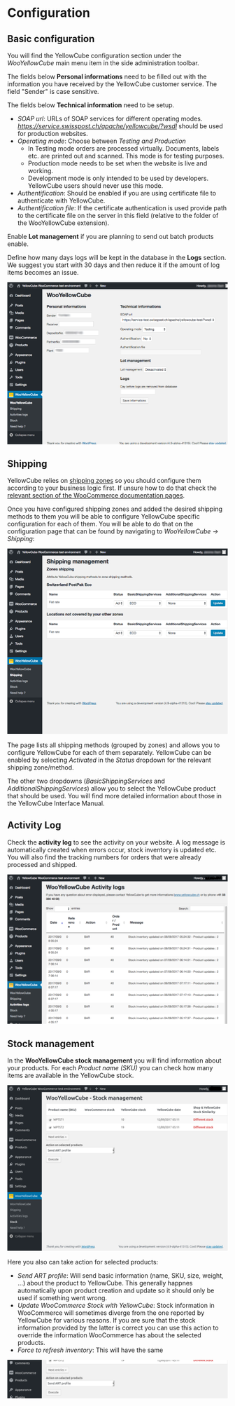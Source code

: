 # Configuration

## Basic configuration

You will find the YellowCube configuration section under the *WooYellowCube* main menu item in the side administration toolbar.

The fields below **Personal informations** need to be filled out with the information you have received by the YellowCube customer service. The field "Sender" is case sensitive.

The fields below **Technical information** need to be setup.

* *SOAP url*: URLs of SOAP services for different operating modes. *https://service.swisspost.ch/apache/yellowcube/?wsdl* should
  be used for production websites.
* *Operating mode*: Choose between _Testing and Production_
  * In Testing mode orders are processed virtually. Documents, labels etc. are printed out and scanned. This mode is for testing purposes.
  * Production mode needs to be set when the website is live and working.
  * Development mode is only intended to be used by developers. YellowCube users should never use this mode.
* *Authentification*: Should be enabled if you are using certificate file to authenticate with YellowCube.
* *Authentification file*: If the certificate authentication is used provide path to the certificate file on the
  server in this field (relative to the folder of the WooYellowCube extension).

Enable **Lot management** if you are planning to send out batch products enable.

Define how many days logs will be kept in the database in the **Logs** section. We suggest you start with 30 days and then reduce it if the amount of log items becomes an issue.

![](/assets/Informations.png)

## Shipping

YellowCube relies on [shipping zones](https://docs.woocommerce.com/document/setting-up-shipping-zones/) so you should configure them according to your business logic first. If unsure how to do that check the [relevant section of the WooCommerce documentation pages](https://docs.woocommerce.com/document/setting-up-shipping-zones/).

Once you have configured shipping zones and added the desired shipping methods to them you will be able to configure YellowCube specific configuration
for each of them. You will be able to do that on the configuration page that can be found by navigating to *WooYellowCube -> Shipping*:

![](/assets/Shipping.png)

The page lists all shipping methods (grouped by zones) and allows you to configure YellowCube for each of them separately. YellowCube can be enabled by selecting *Activated* in the *Status* dropdown for the relevant shipping zone/method.

The other two dropdowns (*BasicShippingServices* and *AdditionalShippingServices*) allow you to select the YellowCube product that should be used.  You will find more detailed information about those in the YellowCube Interface Manual.

## Activity Log

Check the **activity log** to see the activity on your website. A log message is automatically created when errors occur, stock inventory is updated etc. You will also find the tracking numbers for
orders that were already processed and shipped.

![](/assets/Activity_Log.png)

## Stock management

In the **WooYellowCube stock management** you will find information about your products. For each _Product name \(SKU\)_ you can check how many items are available in the YellowCube stock.

![](/assets/Stock_management_top.png)

Here you also can take action for selected products:

* *Send ART profile*: Will send basic information (name, SKU, size, weight, ...) about the product to YellowCube. This generally happnes automatically upon product creation and
  update so it should only be used if something went wrong.
* *Update WooCommerce Stock with YellowCube*: Stock information in WooCommerce will sometimes diverge from the one reported by YellowCube for various reasons. If you are sure that
  the stock information provided by the latter is correct you can use this action to override the information WooCommerce has about the selected products.
* *Force to refresh inventory*: This will have the same

![](/assets/Stock_management.png)

